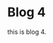 <!---
Apr 22, 2024
Subject 4
Title of Blog Post 4
Example description for blog
post 4.
-->

# Blog 4

this is blog 4.
